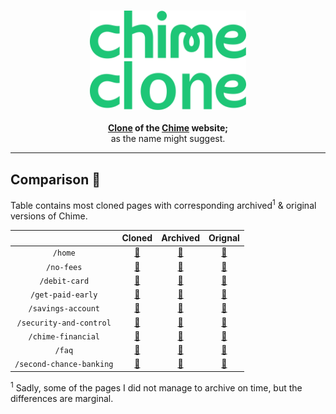 <p align="center">
  <br />
  <a href="https://chime-clone.vercel.app/" target="_blank">
    <img
      alt="Chime Clone"
      title="Chime Clone"
      src="/assets/chime-clone-logo.svg"
      width="250"
      style="max-width: 100%;"
    />
  </a>
  <br /><br />
  <b align="center">
    <a href="https://chime-clone.vercel.app/">Clone</a> of the
    <a href="https://www.chime.com/">Chime</a> website;
  </b>
  <br />
  <span>as the name might suggest.</span>
</p>

---

## Comparison 🔎

Table contains most cloned pages with corresponding archived<sup>1</sup> &
original versions of Chime.

|                          |                           Cloned                           |                                           Archived                                            |                      Orignal                       |
| :----------------------: | :--------------------------------------------------------: | :-------------------------------------------------------------------------------------------: | :------------------------------------------------: |
|         `/home`          |           [🔗](https://chime-clone.vercel.app/)            |            [🔗](https://web.archive.org/web/20230201050115/https://www.chime.com/)            |            [🔗](https://www.chime.com/)            |
|        `/no-fees`        |        [🔗](https://chime-clone.vercel.app/no-fees)        |        [🔗](https://web.archive.org/web/20230201054116/https://www.chime.com/no-fees/)        |        [🔗](https://www.chime.com/no-fees/)        |
|      `/debit-card`       |      [🔗](https://chime-clone.vercel.app/debit-card)       |      [🔗](https://web.archive.org/web/20230201054318/https://www.chime.com/debit-card/)       |      [🔗](https://www.chime.com/debit-card/)       |
|    `/get-paid-early`     |    [🔗](https://chime-clone.vercel.app/get-paid-early)     |    [🔗](https://web.archive.org/web/20230201054617/https://www.chime.com/get-paid-early/)     |    [🔗](https://www.chime.com/get-paid-early/)     |
|    `/savings-account`    |    [🔗](https://chime-clone.vercel.app/savings-account)    |    [🔗](https://web.archive.org/web/20230201054847/https://www.chime.com/savings-account/)    |    [🔗](https://www.chime.com/savings-account/)    |
| `/security-and-control`  | [🔗](https://chime-clone.vercel.app/security-and-control)  | [🔗](https://web.archive.org/web/20230201055116/https://www.chime.com/security-and-control/)  | [🔗](https://www.chime.com/security-and-control/)  |
|    `/chime-financial`    |    [🔗](https://chime-clone.vercel.app/chime-financial)    |    [🔗](https://web.archive.org/web/20230201055243/https://www.chime.com/chime-financial/)    |    [🔗](https://www.chime.com/chime-financial/)    |
|          `/faq`          |          [🔗](https://chime-clone.vercel.app/faq)          |          [🔗](https://web.archive.org/web/20230201055330/https://www.chime.com/faq/)          |          [🔗](https://www.chime.com/faq/)          |
| `/second-chance-banking` | [🔗](https://chime-clone.vercel.app/second-chance-banking) | [🔗](https://web.archive.org/web/20230201055452/https://www.chime.com/second-chance-banking/) | [🔗](https://www.chime.com/second-chance-banking/) |

<span>
  <sup>1</sup> Sadly, some of the pages I did not manage to archive on time,
  but the differences are marginal.
</span>
